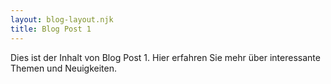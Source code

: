 ```yaml
---
layout: blog-layout.njk
title: Blog Post 1
---
```


<p>Dies ist der Inhalt von Blog Post 1. Hier erfahren Sie mehr über interessante Themen und Neuigkeiten.</p>
